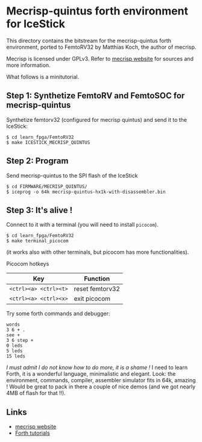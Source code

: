 Mecrisp-quintus forth environment for IceStick
==============================================

This directory contains the bitstream for the mecrisp-quintus forth
environment, ported to FemtoRV32 by Matthias Koch, the author of
mecrisp.

Mecrisp is licensed under GPLv3. Refer to [mecrisp website](http://mecrisp.sourceforge.net/)
for sources and more information.

What follows is a minitutorial.

Step 1: Synthetize FemtoRV and FemtoSOC for mecrisp-quintus
-----------------------------------------------------------
Synthetize femtorv32 (configured for mecrisp quintus) and send it to
the IceStick:
```
$ cd learn_fpga/FemtoRV32
$ make ICESTICK_MECRISP_QUINTUS
```

Step 2: Program
---------------
Send mecrisp-quintus to the SPI flash of the IceStick
```
$ cd FIRMWARE/MECRISP_QUINTUS/
$ iceprog -o 64k mecrisp-quintus-hx1k-with-disassembler.bin
```

Step 3: It's alive !
--------------------
Connect to it with a terminal (you will need to install `picocom`).
```
$ cd learn_fpga/FemtoRV32
$ make terminal_picocom
```
(it works also with other terminals, but picocom has more
functionalities).

Picocom hotkeys

| Key                  | Function        |
|----------------------|-----------------|
|`<ctrl><a> <ctrl><t>` | reset femtorv32 |
|`<ctrl><a> <ctrl><x>` | exit picocom    |

Try some forth commands and debugger:
```
words
3 6 + .
see +
3 6 step +
0 leds
5 leds
15 leds
```

_I must admit I do not know how to do more, it is a shame !_ I need
to learn Forth, it is a wonderful language, minimalistic and elegant.
Look: the environment, commands, compiler, assembler simulator fits
in 64k, amazing ! Would be great to pack in there a couple of nice demos
(and we got nearly 4MB of flash for that !!).

Links
-----
- [mecrisp website](http://mecrisp.sourceforge.net/)
- [Forth tutorials](https://www.forth.com/starting-forth/)
